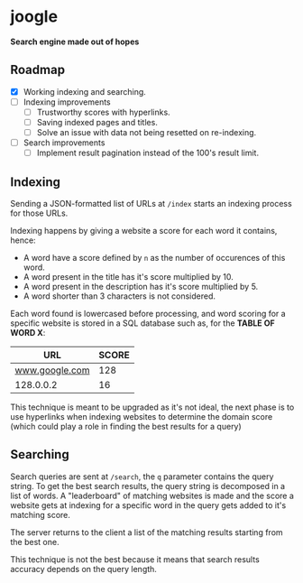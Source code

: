 # joogle

**Search engine made out of hopes**

## Roadmap

- [X] Working indexing and searching.
- [ ] Indexing improvements
    - [ ] Trustworthy scores with hyperlinks.
    - [ ] Saving indexed pages and titles.
    - [ ] Solve an issue with data not being resetted on re-indexing.
- [ ] Search improvements
    - [ ] Implement result pagination instead of the 100's result limit.

## Indexing

Sending a JSON-formatted list of URLs at `/index` starts an indexing process
for those URLs.

Indexing happens by giving a website a score for each word it contains, hence:
- A word have a score defined by `n` as the number of occurences of this word.
- A word present in the title has it's score multiplied by 10.
- A word present in the description has it's score multiplied by 5.
- A word shorter than 3 characters is not considered.

Each word found is lowercased before processing, and word scoring for a specific
website is stored in a SQL database such as, for the **TABLE OF WORD X**:

| URL            | SCORE |
| -------------- | ----- |
| www.google.com |   128 |
| 128.0.0.2      |    16 |

This technique is meant to be upgraded as it's not ideal, the next phase is to
use hyperlinks when indexing websites to determine the domain score (which could
play a role in finding the best results for a query)

## Searching

Search queries are sent at `/search`, the `q` parameter contains the query string.
To get the best search results, the query string is decomposed in a list of
words. A "leaderboard" of matching websites is made and the score a website gets
at indexing for a specific word in the query gets added to it's matching score.

The server returns to the client a list of the matching results starting from
the best one.

This technique is not the best because it means that search results accuracy
depends on the query length.
